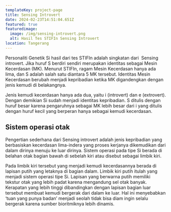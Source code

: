 ```yaml
---
templateKey: project-page
title: Sensing Introvert
date: 2024-02-23T14:51:04.651Z
featured: true
featuredimage:
  image: /img/sensing-introvert.png
  alt: Hasil Tes STIFIn Sensing Introvert
location: Tangerang
---
```

Personaliti Genetik Si hasil dari tes STIFIn adalah singkatan dari  Sensing introvert. Jika huruf S berdiri sendiri merupakan identitas sebagai Mesin Kecerdasan (MK). Menurut STIFIn, ragam Mesin Kecerdasan hanya ada lima, dan S adalah salah satu diantara 5 MK tersebut. Identitas Mesin Kecerdasan berubah menjadi kepribadian ketika MK digandengkan dengan jenis kemudi di belakangnya.

Jenis kemudi kecerdasan hanya ada dua, yaitu i (introvert) dan e (extrovert). Dengan demikian Si sudah menjadi identitas kepribadian. S ditulis dengan huruf besar karena pengaruhnya sebagai MK lebih besar dari i yang ditulis dengan huruf kecil yang berperan hanya sebagai kemudi kecerdasan.

## **Sistem operasi otak**

Pengertian sederhana dari Sensing introvert adalah jenis kepribadian yang berbasiskan kecerdasan lima-indera yang proses kerjanya dikemudikan dari dalam dirinya menuju ke luar dirinya. Sistem operasi pada tipe Si berada di belahan otak bagian bawah di sebelah kiri atau disebut sebagai limbik kiri.

Pada limbik kiri tersebut yang menjadi kemudi kecerdasannya berada di lapisan putih yang letaknya di bagian dalam. Limbik kiri putih itulah yang menjadi sistem operasi tipe Si. Lapisan yang berwarna putih memiliki tekstur otak yang lebih padat karena mengandung sel otak banyak. Kerapatan yang lebih tinggi dibandingkan dengan lapisan bagian luar tersebut membuat kemudi bergerak dari dalam ke luar. Hal ini menyebabkan ‘tuan yang punya badan’ menjadi seolah tidak bisa diam ingin selalu bergerak karena sumber bioritmiknya lebih dinamis.